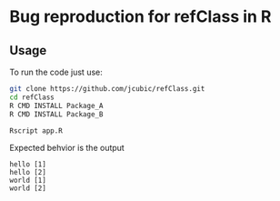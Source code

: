 # Bug reproduction for refClass in R

## Usage

To run the code just use:

```bash
git clone https://github.com/jcubic/refClass.git
cd refClass
R CMD INSTALL Package_A
R CMD INSTALL Package_B

Rscript app.R
```

Expected behvior is the output

```
hello [1]
hello [2]
world [1]
world [2]
```
